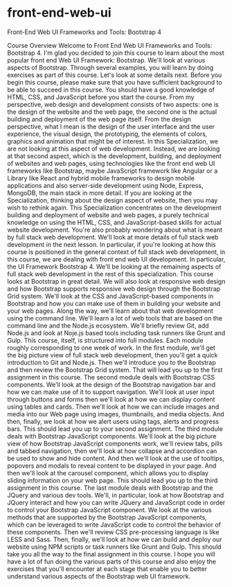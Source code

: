# front-end-web-ui
Front-End Web UI Frameworks and Tools: Bootstrap 4

Course Overview
Welcome to Front End Web UI Frameworks and Tools: Bootstrap 4. 
I'm glad you decided to join this course to learn about the most popular front end Web UI Framework: Bootstrap. 
We'll look at various aspects of Bootstrap. Through several examples, you will learn by doing exercises as part of this course. 
Let's look at some details next. Before you begin this course, please make sure that you have sufficient background to be able to succeed in this course. 
You should have a good knowledge of HTML, CSS, and JavaScript before you start the course. 
From my perspective, web design and development consists of two aspects: one is the design of the website and the web page, the second one is the actual building and deployment of the web page itself.
From the design perspective, what I mean is the design of the user interface and the user experience, the visual design, the prototyping, the elements of colors, graphics and animation that might be of interest. 
In this Specialization, we are not looking at this aspect of web development. Instead, we are looking at that second aspect, which is the development, building, and deployment of websites and web pages, using technologies like the front end web UI frameworks like Bootstrap, maybe JavaScript framework like Angular or a Library like React and hybrid mobile frameworks to design mobile applications and also server-side development using Node, Express, MongoDB, the main stack in more detail.
If you are looking at the Specialization, thinking about the design aspect of website, then you may wish to rethink again. 
This Specialization concentrates on the development building and deployment of website and web pages, a purely technical knowledge on using the HTML, CSS, and JavaScript-based skills for actual website development. 
You're also probably wondering about what is meant by full stack web development.
We'll look at more details of full stack web development in the next lesson.
In particular, if you're looking at how this course is positioned in the general context of full stack web development, in this course, we are dealing with front end web UI development. 
In particular, the UI Framework Bootstrap 4. 
We'll be looking at the remaining aspects of full stack web development in the rest of this specialization.
This course looks at Bootstrap in great detail. We will also look at responsive web design and how Bootstrap supports responsive web design through the Bootstrap Grid system.
We'll look at the CSS and JavaScript-based components in Bootstrap and how you can make use of them in building your website and your web pages.
Along the way, we'll learn about that web development using the command line.
We'll learn a lot of web tools that are based on the command line and the Node.js ecosystem. 
We'll briefly review Git, add Node.js and look at Noje.js based tools including task runners like Grunt and Gulp. 
This course, itself, is structured into full modules.
Each module roughly corresponding to one week of work. 
In the first module, we'll get the big picture view of full stack web development, then you'll get a quick introduction to Git and Node.js. 
Then we'll introduce you to the Bootstrap and then review the Bootstrap Grid system. 
That will lead you up to the first assignment in this course.
The second module deals with Bootstrap CSS components. 
We'll look at the design of the Bootstrap navigation bar and how we can make use of it to support navigation. 
We'll look at user input through buttons and forms then we'll look at how we can display content using tables and cards. 
Then we'll look at how we can include images and media into our Web page using images, thumbnails, and media objects. 
And then, finally, we look at how we alert users using tags, alerts and progress bars. 
This should lead you up to your second assignment. The third module deals with Bootstrap JavaScript components. 
We'll look at the big picture view of how Bootstrap JavaScript components work, we'll review tabs, pills and tabbed navigation, then we'll look at how collapse and accordion can be used to show and hide content. 
And then we'll look at the use of tooltips, popovers and modals to reveal content to be displayed in your page. 
And then we'll look at the carousel component, which allows you to display sliding information on your web page. 
This should lead you up to the third assignment in this course. 
The last module deals with Bootstrap and the JQuery and various dev tools. 
We'll, in particular, look at how Bootstrap and JQuery interact and how you can write JQuery and JavaScript code in order to control your Bootstrap JavaScript component. 
We look at the various methods that are supported by the Bootstrap JavaScript components, which can be leveraged to write JavaScript code to control the behavior of these components. 
Then we'll review CSS pre-processing language is like LESS and Sass. 
Then, finally, we'll look at how we can build and deploy our website using NPM scripts or task runners like Grunt and Gulp. 
This should take you all the way to the final assignment in this course. I hope you will have a lot of fun doing the various parts of this course and also enjoy the exercises that you'll encounter at each stage that enable you to better understand various aspects of the Bootstrap web UI framework.

